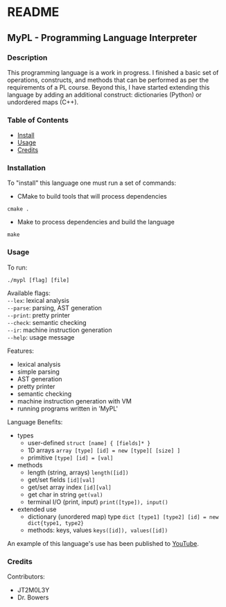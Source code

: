 # README

<a name="title"></a>
## MyPL - Programming Language Interpreter

<a name="desc"></a>
### Description
This programming language is a work in progress. I finished a basic set of operations, constructs, and methods that can be performed as per the requirements of a PL course. Beyond this, I have started extending this language by adding an additional construct: dictionaries (Python) or undordered maps (C++). 

<a name="tbl"></a>
### Table of Contents
- [Install](#install)
- [Usage](#usage)
- [Credits](#cred)

<a name="install"></a>
### Installation

To "install" this language one must run a set of commands:
- CMake to build tools that will process dependencies
```
cmake .
```
- Make to process dependencies and build the language
```
make
```

<a name="usage"></a>
### Usage

To run:
```
./mypl [flag] [file]
```

Available flags:  
`--lex`: lexical analysis  
`--parse`: parsing, AST generation  
`--print`: pretty printer  
`--check`: semantic checking  
`--ir`: machine instruction generation  
`--help`: usage message  

Features:
- lexical analysis
- simple parsing
- AST generation
- pretty printer
- semantic checking
- machine instruction generation with VM
- running programs written in 'MyPL'

Language Benefits:
- types
  - user-defined ```struct [name] { [fields]* }```
  - 1D arrays ```array [type] [id] = new [type][ [size] ]```
  - primitive ```[type] [id] = [val]```
- methods
  - length (string, arrays) ```length([id])```
  - get/set fields ```[id][val]```
  - get/set array index ```[id][val]```
  - get char in string ```get(val)```
  - terminal I/O (print, input) ```print([type]), input()```
- extended use
  - dictionary (unordered map) type ```dict [type1] [type2] [id] = new dict{type1, type2}```
  - methods: keys, values ```keys([id]), values([id])```

An example of this language's use has been published to 
[YouTube](https://www.youtube.com/watch?v=ngUi5oREe8E).

<a name="cred"></a>
### Credits

Contributors:
- JT2M0L3Y
- Dr. Bowers
